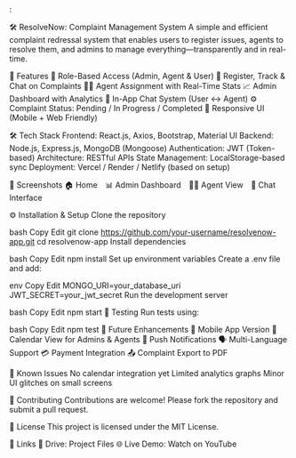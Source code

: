 :

🛠️ ResolveNow: Complaint Management System
A simple and efficient complaint redressal system that enables users to register issues, agents to resolve them, and admins to manage everything—transparently and in real-time.

🚀 Features
👥 Role-Based Access (Admin, Agent & User)
📝 Register, Track & Chat on Complaints
👨‍🔧 Agent Assignment with Real-Time Stats
📈 Admin Dashboard with Analytics
💬 In-App Chat System (User ↔ Agent)
⚙️ Complaint Status: Pending / In Progress / Completed
📱 Responsive UI (Mobile + Web Friendly)

🛠️ Tech Stack
Frontend: React.js, Axios, Bootstrap, Material UI
Backend: Node.js, Express.js, MongoDB (Mongoose)
Authentication: JWT (Token-based)
Architecture: RESTful APIs
State Management: LocalStorage-based sync
Deployment: Vercel / Render / Netlify (based on setup)

📸 Screenshots
🏠 Home 📊 Admin Dashboard 🧑‍🔧 Agent View 💬 Chat Interface

⚙️ Installation & Setup
Clone the repository

bash
Copy
Edit
git clone https://github.com/your-username/resolvenow-app.git
cd resolvenow-app
Install dependencies

bash
Copy
Edit
npm install
Set up environment variables
Create a .env file and add:

env
Copy
Edit
MONGO_URI=your_database_uri
JWT_SECRET=your_jwt_secret
Run the development server

bash
Copy
Edit
npm start
🧪 Testing
Run tests using:

bash
Copy
Edit
npm test
📌 Future Enhancements
📱 Mobile App Version
📆 Calendar View for Admins & Agents
🔔 Push Notifications
🗣️ Multi-Language Support
💳 Payment Integration
📤 Complaint Export to PDF

🐞 Known Issues
No calendar integration yet
Limited analytics graphs
Minor UI glitches on small screens

🤝 Contributing
Contributions are welcome!
Please fork the repository and submit a pull request.

📄 License
This project is licensed under the MIT License.

🔗 Links
📂 Drive: Project Files
🌐 Live Demo: Watch on YouTube

